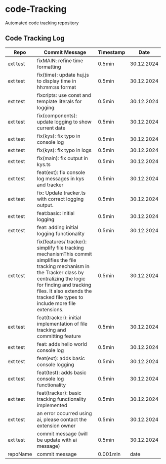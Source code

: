 # code-Tracking

Automated code tracking repository

## Code Tracking Log

| Repo | Commit Message | Timestamp | Date |
|-----------|-----------|----------------|------|
| ext test | fixMAIN: refine time formatting | 0.5min | 30.12.2024 |
| ext test | fix(time): update huj.js to display time in hh:mm:ss format | 0.5min | 30.12.2024 |
| ext test | fixcripts: use const and template literals for logging | 0.5min | 30.12.2024 |
| ext test | fix(components): update logging to show current date | 0.5min | 30.12.2024 |
| ext test | fix(kys): fix typo in console log | 0.5min | 30.12.2024 |
| ext test | fix(kys): fix typo in logs | 0.5min | 30.12.2024 |
| ext test | fix(main): fix output in kys.ts | 0.5min | 30.12.2024 |
| ext test | feat(ext): fix console log messages in kys and tracker | 0.5min | 30.12.2024 |
| ext test | fix: Update tracker.ts with correct logging output. | 0.5min | 30.12.2024 |
| ext test | feat:basic: initial logging | 0.5min | 30.12.2024 |
| ext test | feat: adding initial logging functionality | 0.5min | 30.12.2024 |
| ext test | fix(features/ tracker): simplify file tracking mechanismThis commit simplifies the file tracking mechanism in the Tracker class by centralizing the logic for finding and tracking files. It also extends the tracked file types to include more file extensions. | 0.5min | 30.12.2024 |
| ext test | feat(tracker): initial implementation of file tracking and committing feature | 0.5min | 30.12.2024 |
| ext test | feat: adds hello world console log | 0.5min | 30.12.2024 |
| ext test | feat(ext): adds basic console logging | 0.5min | 30.12.2024 |
| ext test | feat(test): adds basic console log functionality | 0.5min | 30.12.2024 |
| ext test | feat(tracker): basic tracking functionality implemented | 0.5min | 30.12.2024 |
| ext test | an error occurred using ai, please contact the extension owner | 0.5min | 30.12.2024 |
| ext test | commit message (will be update with ai message) | 0.5min | 30.12.2024 |
| repoName | commit message | 0.001min | date |
